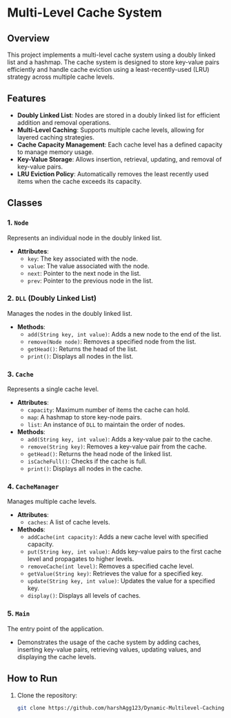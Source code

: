 # Multi-Level Cache System

## Overview
This project implements a multi-level cache system using a doubly linked list and a hashmap. The cache system is designed to store key-value pairs efficiently and handle cache eviction using a least-recently-used (LRU) strategy across multiple cache levels.

## Features
- **Doubly Linked List**: Nodes are stored in a doubly linked list for efficient addition and removal operations.
- **Multi-Level Caching**: Supports multiple cache levels, allowing for layered caching strategies.
- **Cache Capacity Management**: Each cache level has a defined capacity to manage memory usage.
- **Key-Value Storage**: Allows insertion, retrieval, updating, and removal of key-value pairs.
- **LRU Eviction Policy**: Automatically removes the least recently used items when the cache exceeds its capacity.

## Classes

### 1. `Node`
Represents an individual node in the doubly linked list.
- **Attributes**:
  - `key`: The key associated with the node.
  - `value`: The value associated with the node.
  - `next`: Pointer to the next node in the list.
  - `prev`: Pointer to the previous node in the list.

### 2. `DLL` (Doubly Linked List)
Manages the nodes in the doubly linked list.
- **Methods**:
  - `add(String key, int value)`: Adds a new node to the end of the list.
  - `remove(Node node)`: Removes a specified node from the list.
  - `getHead()`: Returns the head of the list.
  - `print()`: Displays all nodes in the list.

### 3. `Cache`
Represents a single cache level.
- **Attributes**:
  - `capacity`: Maximum number of items the cache can hold.
  - `map`: A hashmap to store key-node pairs.
  - `list`: An instance of `DLL` to maintain the order of nodes.
- **Methods**:
  - `add(String key, int value)`: Adds a key-value pair to the cache.
  - `remove(String key)`: Removes a key-value pair from the cache.
  - `getHead()`: Returns the head node of the linked list.
  - `isCacheFull()`: Checks if the cache is full.
  - `print()`: Displays all nodes in the cache.

### 4. `CacheManager`
Manages multiple cache levels.
- **Attributes**:
  - `caches`: A list of cache levels.
- **Methods**:
  - `addCache(int capacity)`: Adds a new cache level with specified capacity.
  - `put(String key, int value)`: Adds key-value pairs to the first cache level and propagates to higher levels.
  - `removeCache(int level)`: Removes a specified cache level.
  - `getValue(String key)`: Retrieves the value for a specified key.
  - `update(String key, int value)`: Updates the value for a specified key.
  - `display()`: Displays all levels of caches.

### 5. `Main`
The entry point of the application.
- Demonstrates the usage of the cache system by adding caches, inserting key-value pairs, retrieving values, updating values, and displaying the cache levels.

## How to Run
1. Clone the repository:
   ```bash
   git clone https://github.com/harshAgg123/Dynamic-Multilevel-Caching-System.git

